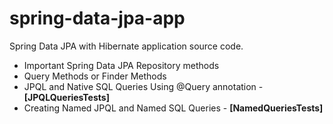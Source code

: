 # spring-data-jpa-app
Spring Data JPA with Hibernate application source code.

- Important Spring Data JPA Repository methods
- Query Methods or Finder Methods
- JPQL and Native SQL Queries Using @Query annotation - **[JPQLQueriesTests]**
- Creating Named JPQL and Named SQL Queries - **[NamedQueriesTests]**